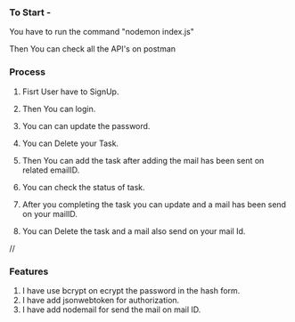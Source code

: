 ### To Start -
You have to run the command "nodemon index.js"

Then You can check all the API's on postman

### Process
1. Fisrt User have to SignUp.
2. Then You can login.
3. You can can update the password.
4. You can Delete your Task.

5. Then You can add the task after adding the mail has been sent on related emailID.
6. You can check the status of task.
7. After you completing the task you can update and a mail has been send on your mailID.
8. You  can Delete the task and a mail also send on your mail Id.

//

### Features
1. I have use bcrypt on ecrypt the password in the hash form.
3. I have add jsonwebtoken for authorization.
4. I have add nodemail for send the mail on mail ID.